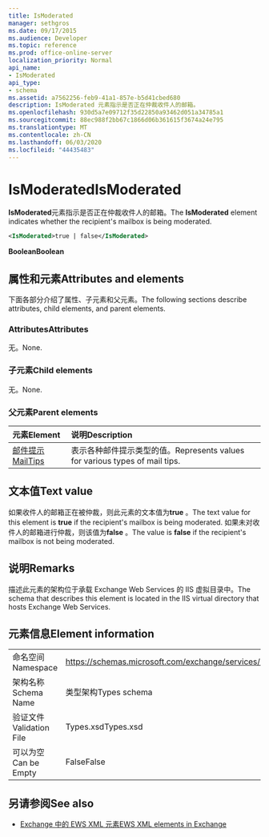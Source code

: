 ```yaml
---
title: IsModerated
manager: sethgros
ms.date: 09/17/2015
ms.audience: Developer
ms.topic: reference
ms.prod: office-online-server
localization_priority: Normal
api_name:
- IsModerated
api_type:
- schema
ms.assetid: a7562256-feb9-41a1-857e-b5d41cbed680
description: IsModerated 元素指示是否正在仲裁收件人的邮箱。
ms.openlocfilehash: 930d5a7e09712f35d22850a93462d051a34785a1
ms.sourcegitcommit: 88ec988f2bb67c1866d06b361615f3674a24e795
ms.translationtype: MT
ms.contentlocale: zh-CN
ms.lasthandoff: 06/03/2020
ms.locfileid: "44435483"
---
```

# <a name="ismoderated"></a><span data-ttu-id="781f8-103">IsModerated</span><span class="sxs-lookup"><span data-stu-id="781f8-103">IsModerated</span></span>

<span data-ttu-id="781f8-104">**IsModerated**元素指示是否正在仲裁收件人的邮箱。</span><span class="sxs-lookup"><span data-stu-id="781f8-104">The **IsModerated** element indicates whether the recipient's mailbox is being moderated.</span></span> 
  
```XML
<IsModerated>true | false</IsModerated>
```

 <span data-ttu-id="781f8-105">**Boolean**</span><span class="sxs-lookup"><span data-stu-id="781f8-105">**Boolean**</span></span>
## <a name="attributes-and-elements"></a><span data-ttu-id="781f8-106">属性和元素</span><span class="sxs-lookup"><span data-stu-id="781f8-106">Attributes and elements</span></span>

<span data-ttu-id="781f8-107">下面各部分介绍了属性、子元素和父元素。</span><span class="sxs-lookup"><span data-stu-id="781f8-107">The following sections describe attributes, child elements, and parent elements.</span></span>
  
### <a name="attributes"></a><span data-ttu-id="781f8-108">Attributes</span><span class="sxs-lookup"><span data-stu-id="781f8-108">Attributes</span></span>

<span data-ttu-id="781f8-109">无。</span><span class="sxs-lookup"><span data-stu-id="781f8-109">None.</span></span>
  
### <a name="child-elements"></a><span data-ttu-id="781f8-110">子元素</span><span class="sxs-lookup"><span data-stu-id="781f8-110">Child elements</span></span>

<span data-ttu-id="781f8-111">无。</span><span class="sxs-lookup"><span data-stu-id="781f8-111">None.</span></span>
  
### <a name="parent-elements"></a><span data-ttu-id="781f8-112">父元素</span><span class="sxs-lookup"><span data-stu-id="781f8-112">Parent elements</span></span>

|<span data-ttu-id="781f8-113">**元素**</span><span class="sxs-lookup"><span data-stu-id="781f8-113">**Element**</span></span>|<span data-ttu-id="781f8-114">**说明**</span><span class="sxs-lookup"><span data-stu-id="781f8-114">**Description**</span></span>|
|:-----|:-----|
|[<span data-ttu-id="781f8-115">邮件提示</span><span class="sxs-lookup"><span data-stu-id="781f8-115">MailTips</span></span>](mailtips.md) <br/> |<span data-ttu-id="781f8-116">表示各种邮件提示类型的值。</span><span class="sxs-lookup"><span data-stu-id="781f8-116">Represents values for various types of mail tips.</span></span>  <br/> |
   
## <a name="text-value"></a><span data-ttu-id="781f8-117">文本值</span><span class="sxs-lookup"><span data-stu-id="781f8-117">Text value</span></span>

<span data-ttu-id="781f8-118">如果收件人的邮箱正在被仲裁，则此元素的文本值为**true** 。</span><span class="sxs-lookup"><span data-stu-id="781f8-118">The text value for this element is **true** if the recipient's mailbox is being moderated.</span></span> <span data-ttu-id="781f8-119">如果未对收件人的邮箱进行仲裁，则该值为**false** 。</span><span class="sxs-lookup"><span data-stu-id="781f8-119">The value is **false** if the recipient's mailbox is not being moderated.</span></span> 
  
## <a name="remarks"></a><span data-ttu-id="781f8-120">说明</span><span class="sxs-lookup"><span data-stu-id="781f8-120">Remarks</span></span>

<span data-ttu-id="781f8-121">描述此元素的架构位于承载 Exchange Web Services 的 IIS 虚拟目录中。</span><span class="sxs-lookup"><span data-stu-id="781f8-121">The schema that describes this element is located in the IIS virtual directory that hosts Exchange Web Services.</span></span>
  
## <a name="element-information"></a><span data-ttu-id="781f8-122">元素信息</span><span class="sxs-lookup"><span data-stu-id="781f8-122">Element information</span></span>

|||
|:-----|:-----|
|<span data-ttu-id="781f8-123">命名空间</span><span class="sxs-lookup"><span data-stu-id="781f8-123">Namespace</span></span>  <br/> |https://schemas.microsoft.com/exchange/services/2006/types  <br/> |
|<span data-ttu-id="781f8-124">架构名称</span><span class="sxs-lookup"><span data-stu-id="781f8-124">Schema Name</span></span>  <br/> |<span data-ttu-id="781f8-125">类型架构</span><span class="sxs-lookup"><span data-stu-id="781f8-125">Types schema</span></span>  <br/> |
|<span data-ttu-id="781f8-126">验证文件</span><span class="sxs-lookup"><span data-stu-id="781f8-126">Validation File</span></span>  <br/> |<span data-ttu-id="781f8-127">Types.xsd</span><span class="sxs-lookup"><span data-stu-id="781f8-127">Types.xsd</span></span>  <br/> |
|<span data-ttu-id="781f8-128">可以为空</span><span class="sxs-lookup"><span data-stu-id="781f8-128">Can be Empty</span></span>  <br/> |<span data-ttu-id="781f8-129">False</span><span class="sxs-lookup"><span data-stu-id="781f8-129">False</span></span>  <br/> |
   
## <a name="see-also"></a><span data-ttu-id="781f8-130">另请参阅</span><span class="sxs-lookup"><span data-stu-id="781f8-130">See also</span></span>



- [<span data-ttu-id="781f8-131">Exchange 中的 EWS XML 元素</span><span class="sxs-lookup"><span data-stu-id="781f8-131">EWS XML elements in Exchange</span></span>](ews-xml-elements-in-exchange.md)

